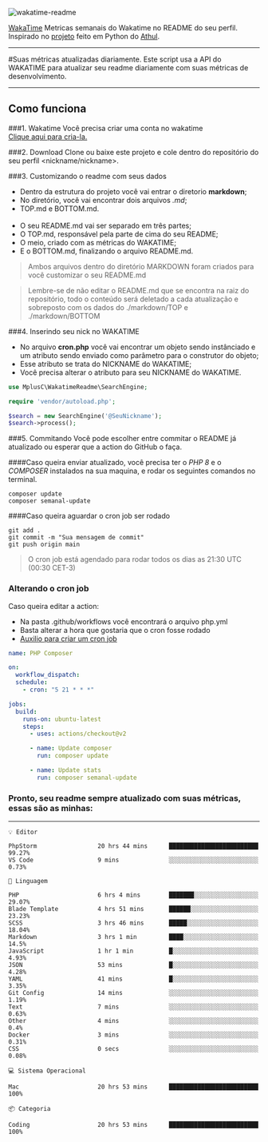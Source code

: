 ![wakatime-readme](https://socialify.git.ci/bymatheus/wakatime-readme/image?description=1&descriptionEditable=M%C3%A9tricas%20semanais%20do%20Wakatime%20no%20seu%20README%20de%20perfil.&font=KoHo&forks=1&language=1&owner=1&pattern=Signal&stargazers=1&theme=Dark)

[WakaTime](https://wakatime.com) Metricas semanais do Wakatime no README do seu perfil. <br>
Inspirado no [projeto](https://github.com/athul/waka-readme) feito em Python do [Athul](https://github.com/athul).
___

#Suas métricas atualizadas diariamente.
Este script usa a API do WAKATIME para atualizar seu readme diariamente com suas métricas de desenvolvimento.

___

## Como funciona

###1. Wakatime
Você precisa criar uma conta no wakatime <br>
[Clique aqui para cria-la.](https://wakatime.com) 

###2. Download
Clone ou baixe este projeto e cole dentro do repositório do seu perfil <nickname/nickname>.

###3. Customizando o readme com seus dados
- Dentro da estrutura do projeto você vai entrar o diretorio **markdown**;  
- No diretório, você vai encontrar dois arquivos *.md*;
- TOP.md e BOTTOM.md.
<br><br>
- O seu README.md vai ser separado em três partes; 
- O TOP.md, responsável pela parte de cima do seu README;
- O meio, criado com as métricas do WAKATIME;
- E o BOTTOM.md, finalizando o arquivo README.md.<br>

> Ambos arquivos dentro do diretório MARKDOWN foram criados para você customizar o seu README.md

> Lembre-se de não editar o README.md que se encontra na raiz do repositório, todo o conteúdo será deletado a cada atualização e sobreposto com os dados do ./markdown/TOP e ./markdown/BOTTOM

###4. Inserindo seu nick no WAKATIME
- No arquivo **cron.php** você vai encontrar um objeto sendo instânciado e um atributo sendo enviado como parâmetro para o construtor do objeto;
- Esse atributo se trata do NICKNAME do WAKATIME;
- Você precisa alterar o atributo para seu NICKNAME do WAKATIME.

```php
use MplusC\WakatimeReadme\SearchEngine;

require 'vendor/autoload.php';

$search = new SearchEngine('@SeuNickname');
$search->process();
```

###5. Commitando
Você pode escolher entre commitar o README já atualizado ou esperar que a action do GitHub o faça. <br>

####Caso queira enviar atualizado, você precisa ter o *PHP 8* e o *COMPOSER* instalados na sua maquina, e rodar os seguintes comandos no terminal.
```composer
composer update
composer semanal-update 
```

####Caso queira aguardar o cron job ser rodado 
```git 
git add .
git commit -m "Sua mensagem de commit"
git push origin main
```

>O cron job está agendado para rodar todos os dias as 21:30 UTC (00:30 CET-3) 

### Alterando o cron job
Caso queira editar a action:

- Na pasta .github/workflows você encontrará o arquivo php.yml
- Basta alterar a hora que gostaria que o cron fosse rodado
- [Auxilio para criar um cron job](https://crontab.guru)

```yml
name: PHP Composer

on:
  workflow_dispatch:
  schedule:
    - cron: "5 21 * * *"

jobs:
  build:
    runs-on: ubuntu-latest
    steps:
      - uses: actions/checkout@v2

      - name: Update composer
        run: composer update

      - name: Update stats
        run: composer semanal-update
```

### Pronto, seu readme sempre atualizado com suas métricas, essas são as minhas:

___
```text
💡 Editor

PhpStorm                 20 hrs 44 mins      █████████████████████████     99.27%
VS Code                  9 mins              ░░░░░░░░░░░░░░░░░░░░░░░░░      0.73%
```
```text
💬 Linguagem

PHP                      6 hrs 4 mins        ███████░░░░░░░░░░░░░░░░░░     29.07%
Blade Template           4 hrs 51 mins       ██████░░░░░░░░░░░░░░░░░░░     23.23%
SCSS                     3 hrs 46 mins       █████░░░░░░░░░░░░░░░░░░░░     18.04%
Markdown                 3 hrs 1 min         ████░░░░░░░░░░░░░░░░░░░░░      14.5%
JavaScript               1 hr 1 min          █░░░░░░░░░░░░░░░░░░░░░░░░      4.93%
JSON                     53 mins             █░░░░░░░░░░░░░░░░░░░░░░░░      4.28%
YAML                     41 mins             █░░░░░░░░░░░░░░░░░░░░░░░░      3.35%
Git Config               14 mins             ░░░░░░░░░░░░░░░░░░░░░░░░░      1.19%
Text                     7 mins              ░░░░░░░░░░░░░░░░░░░░░░░░░      0.63%
Other                    4 mins              ░░░░░░░░░░░░░░░░░░░░░░░░░       0.4%
Docker                   3 mins              ░░░░░░░░░░░░░░░░░░░░░░░░░      0.31%
CSS                      0 secs              ░░░░░░░░░░░░░░░░░░░░░░░░░      0.08%
```
```text
💻 Sistema Operacional

Mac                      20 hrs 53 mins      █████████████████████████       100%
```
```text
📦 Categoria

Coding                   20 hrs 53 mins      █████████████████████████       100%
```
